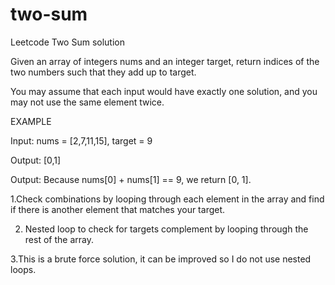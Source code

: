 # two-sum
Leetcode Two Sum solution

Given an array of integers nums and an integer target, return indices of the two numbers such that they add up to target.

You may assume that each input would have exactly one solution, and you may not use the same element twice.

EXAMPLE

Input: nums = [2,7,11,15], target = 9

Output: [0,1]

Output: Because nums[0] + nums[1] == 9, we return [0, 1].

1.Check combinations by looping through each element in the array and find if there is another element that matches your target.

2. Nested loop to check for targets complement by looping through the rest of the array. 

3.This is a brute force solution, it can be improved so I do not use nested loops.
